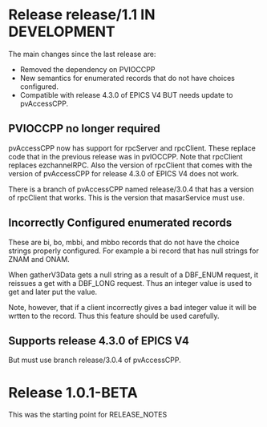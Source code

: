 Release release/1.1 IN DEVELOPMENT
===========

The main changes since the last release are:

* Removed the dependency on PVIOCCPP
* New semantics for enumerated records that do not have choices configured.
* Compatible with release 4.3.0 of EPICS V4 BUT needs update to pvAccessCPP.

PVIOCCPP no longer required
--------

pvAccessCPP now has support for rpcServer and rpcClient.
These replace code that in the previous release was in pvIOCCPP.
Note that rpcClient replaces ezchannelRPC.
Also the version of rpcClient that comes with the version of pvAccessCPP for release 4.3.0 of
EPICS V4 does not work.

There is a branch of pvAccessCPP named release/3.0.4 that has a version of rpcClient that works.
This is the version that masarService must use.

Incorrectly Configured enumerated records
------------

These are bi, bo, mbbi, and mbbo records that do not have the choice strings properly configured.
For example a bi record that has null strings for ZNAM and ONAM.

When gatherV3Data gets a null string as a result of a DBF_ENUM request,
it reissues a get with a DBF_LONG request.
Thus an integer value is used to get and later put the value.

Note, however, that if a client incorrectly gives a bad integer value it will be wrtten
to the record.
Thus this feature should be used carefully.

Supports release 4.3.0 of EPICS V4
-----

But must use branch release/3.0.4 of pvAccessCPP.


Release 1.0.1-BETA
==========
This was the starting point for RELEASE_NOTES
